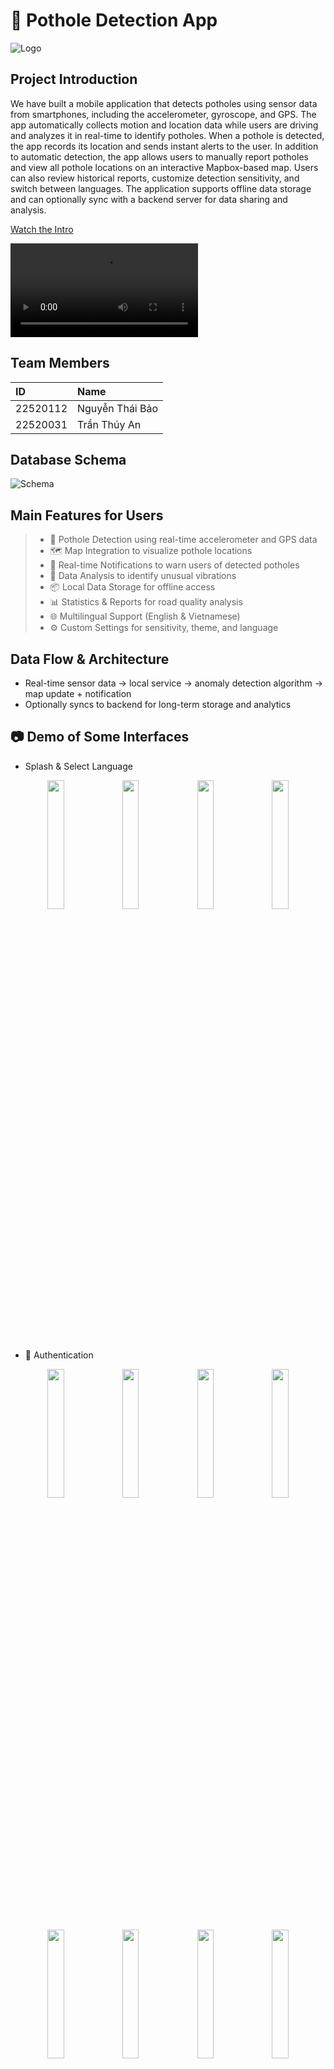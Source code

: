 # 📱 Pothole Detection App
![Logo](./demo/logo.png)

## Project Introduction
We have built a mobile application that detects potholes using sensor data from smartphones, including the accelerometer, gyroscope, and GPS. The app automatically collects motion and location data while users are driving and analyzes it in real-time to identify potholes. When a pothole is detected, the app records its location and sends instant alerts to the user.
In addition to automatic detection, the app allows users to manually report potholes and view all pothole locations on an interactive Mapbox-based map. Users can also review historical reports, customize detection sensitivity, and switch between languages. The application supports offline data storage and can optionally sync with a backend server for data sharing and analysis.

[Watch the Intro](https://github.com/1307Bao/PotholeDetector/blob/master/demo/video/Demo.mp4)


<video controls>
  <source src="Intro.mp4" type="video/mp4">
  <source src="Detail.webm" type="video/webm">
  <source src="Demo.ogv" type="video/ogg">
  Your browser does not support the video tag.
</video>


## Team Members
| ID        | Name         |
| :-------- | :----------- |
| 22520112  | Nguyễn Thái Bảo |
| 22520031  | Trần Thúy An |

## Database Schema 
![Schema](./demo/schema.png)

## Main Features for Users
> * 📍 Pothole Detection using real-time accelerometer and GPS data
> * 🗺️ Map Integration to visualize pothole locations
> * 🔔 Real-time Notifications to warn users of detected potholes
> * 🧠 Data Analysis to identify unusual vibrations
> * 📦 Local Data Storage for offline access
> * 📊 Statistics & Reports for road quality analysis
> * 🌐 Multilingual Support (English & Vietnamese)
> * ⚙️ Custom Settings for sensitivity, theme, and language

## Data Flow & Architecture
- Real-time sensor data → local service → anomaly detection algorithm → map update + notification
- Optionally syncs to backend for long-term storage and analytics

## 📷 Demo of Some Interfaces
- Splash & Select Language
<div float="left" align="center" >
  <img src="./demo/image/splash-light.jpg" width="23%" />
  <img src="./demo/image/splash-dark.jpg" width="23%" />
  <img src="./demo/image/select-language-light.jpg" width="23%" /> 
  <img src="./demo/image/select-language-dark.jpg" width="23%" /> 
</div>

 - 🔐 Authentication 
<div float="left" align="center" >
  <img src="./demo/image/sign-in-light.jpg" width="23%" />
  <img src="./demo/image/create-account-light.jpg" width="23%" /> 
  <img src="./demo/image/forget-password-light.jpg"width="23%" />
  <img src="./demo/image/enter-otp-light.jpg"width="23%" />
</div>
<div float="left" align="center" >
  <img src="./demo/image/sign-in-dark.jpg" width="23%" />
  <img src="./demo/image/create-account-dark.jpg" width="23%" /> 
  <img src="./demo/image/forget-password-dark.jpg"width="23%" />
  <img src="./demo/image/enter-otp-dark.jpg"width="23%" />
</div>

- 🏠 Home Screen
<div float="left" align="center" >
  <img src="./demo/image/home-light.jpg" width="23%" />
  <img src="./demo/image/home-dark.jpg" width="23%" /> 
  <img src="./demo/image/new-pothole-light.jpg"width="23%" />
  <img src="./demo/image/new-pothole-dark.jpg"width="23%" />
</div>

- 🗺️ Map View & 📝 Report
<div float="left" align="center" >
  <img src="./demo/image/map-view-light.jpg" width="23%" />
  <img src="./demo/image/map-view-dark.jpg" width="23%" /> 
  <img src="./demo/image/report-light.jpg"width="23%" />
  <img src="./demo/image/report-dark.jpg"width="23%" />
</div>

- ⚙️ Settings
<div float="left" align="center" >
  <img src="./demo/image/setting-light.jpg" width="23%" />
  <img src="./demo/image/setting-dark.jpg" width="23%" /> 
  <img src="./demo/image/appearance-light.jpg"width="23%" />
  <img src="./demo/image/change-name-light.jpg"width="23%" />
</div>


[![Watch the Intro](https://github.com/1307Bao/PotholeDetector/tree/master/demo/thumbnail/Intro.png)](https://github.com/1307Bao/PotholeDetector/tree/master/demo/video/Intro.mp4)
[![Watch the Detail](https://github.com/1307Bao/PotholeDetector/tree/master/demo/thumbnail/Detail.png)](https://github.com/1307Bao/PotholeDetector/tree/master/demo/video/Detail.mp4)
[![Watch the Demo](https://github.com/1307Bao/PotholeDetector/tree/master/demo/thumbnail/Demo.png)](https://github.com/1307Bao/PotholeDetector/tree/master/demo/video/Demo.mp4)


## 🧪 Technologies Used
- **Languages:** Java (Android & Backend)
- **Backend:** Spring Boot, MySQL
- **Frontend:** Android (Java), Mapbox SDK
- **IDE:** Android Studio, IntelliJ IDEA
- **Networking:** Retrofit
- **Security:** JWT, Spring Security
- **Version Control:** Git, GitHub



## 🛠 Installation Guide

### Prerequisites
- Android Studio (latest version)
- JDK 11 or above
- MySQL 8.0+
- Android device (Android 7.0+)

### 📥 Clone the Project
```git clone https://github.com/1307Bao/PotholeDetector.git```

### 📱 Setup Frontend
1. **Clone the repository and navigate to the frontend directory:**
- Open Android Studio → File > Open → select the frontend folder.
- Android Studio will sync dependencies automatically.
- Update ApiClient.java with your backend IP: ```String BASE_URL = "http://<your_local_ip>:8080";```

### 🖥️ Setup Backend
1. Open the backend folder in IntelliJ.

2. In application.yaml, update your MySQL config:
   ```
    spring:
        datasource:
            url: jdbc:mysql://localhost:3306/YOUR_DATABASE_NAME
            username: YOUR_USERNAME
            password: YOUR_PASSWORD
    ```

### 📲 Run the App
- Connect your Android device or launch an emulator.
- In Android Studio, press Shift + F10 to build and run.

>* ***📝Note:** Refer to the installation guide file below for a clearer understanding: [Detailed Guide File](./demo/Huong-dan-cai-dat-Pothole-Detector.docx)*
